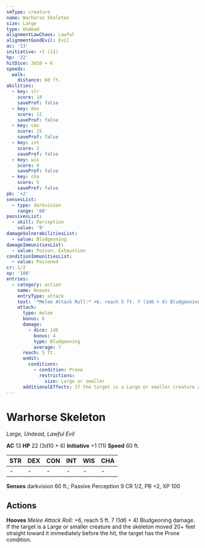 ```yaml
---
smType: creature
name: Warhorse Skeleton
size: Large
type: Undead
alignmentLawChaos: Lawful
alignmentGoodEvil: Evil
ac: '13'
initiative: +1 (11)
hp: '22'
hitDice: 3d10 + 6
speeds:
  walk:
    distance: 60 ft.
abilities:
  - key: str
    score: 18
    saveProf: false
  - key: dex
    score: 12
    saveProf: false
  - key: con
    score: 15
    saveProf: false
  - key: int
    score: 2
    saveProf: false
  - key: wis
    score: 8
    saveProf: false
  - key: cha
    score: 5
    saveProf: false
pb: '+2'
sensesList:
  - type: darkvision
    range: '60'
passivesList:
  - skill: Perception
    value: '9'
damageVulnerabilitiesList:
  - value: Bludgeoning
damageImmunitiesList:
  - value: Poison; Exhaustion
conditionImmunitiesList:
  - value: Poisoned
cr: 1/2
xp: '100'
entries:
  - category: action
    name: Hooves
    entryType: attack
    text: '*Melee Attack Roll:* +6, reach 5 ft. 7 (1d6 + 4) Bludgeoning damage. If the target is a Large or smaller creature and the skeleton moved 20+ feet straight toward it immediately before the hit, the target has the Prone condition.'
    attack:
      type: melee
      bonus: 6
      damage:
        - dice: 1d6
          bonus: 4
          type: Bludgeoning
          average: 7
      reach: 5 ft.
      onHit:
        conditions:
          - condition: Prone
            restrictions:
              size: Large or smaller
      additionalEffects: If the target is a Large or smaller creature and the skeleton moved 20+ feet straight toward it immediately before the hit, the target has the Prone condition.
---
```


# Warhorse Skeleton
*Large, Undead, Lawful Evil*

**AC** 13
**HP** 22 (3d10 + 6)
**Initiative** +1 (11)
**Speed** 60 ft.

| STR | DEX | CON | INT | WIS | CHA |
| --- | --- | --- | --- | --- | --- |
| - | - | - | - | - | - |

**Senses** darkvision 60 ft.; Passive Perception 9
CR 1/2, PB +2, XP 100

## Actions

**Hooves**
*Melee Attack Roll:* +6, reach 5 ft. 7 (1d6 + 4) Bludgeoning damage. If the target is a Large or smaller creature and the skeleton moved 20+ feet straight toward it immediately before the hit, the target has the Prone condition.
